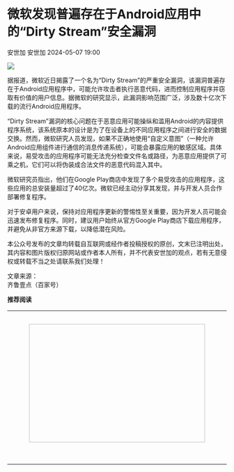#  微软发现普遍存在于Android应用中的“Dirty Stream”安全漏洞   
安世加  安世加   2024-05-07 19:00  
  
![](https://mmbiz.qpic.cn/sz_mmbiz_jpg/UZ1NGUYLEFgB7ETmSEEXpH0qdUyIQwOKVAyNI7qhyINsfAWVmdGK3DaPHSorhXia8Q8iaGyq8Z68aN7z7n0cP64A/640?wx_fmt=jpeg&from=appmsg "")  
  
据报道，微软近日揭露了一个名为“Dirty Stream”的严重安全漏洞，该漏洞普遍存在于Android应用程序中，可能允许攻击者执行恶意代码，进而控制应用程序并窃取有价值的用户信息。据微软的研究显示，此漏洞影响范围广泛，涉及数十亿次下载的流行Android应用程序。  
  
“Dirty Stream”漏洞的核心问题在于恶意应用可能操纵和滥用Android的内容提供程序系统，该系统原本的设计是为了在设备上的不同应用程序之间进行安全的数据交换。然而，微软研究人员发现，如果不正确地使用“自定义意图”（一种允许Android应用组件进行通信的消息传递系统），可能会暴露应用的敏感区域。具体来说，易受攻击的应用程序可能无法充分检查文件名或路径，为恶意应用提供了可乘之机，它们可以将伪装成合法文件的恶意代码混入其中。  
  
微软研究员指出，他们在Google Play商店中发现了多个易受攻击的应用程序，这些应用的总安装量超过了40亿次。微软已经主动分享其发现，并与开发人员合作部署修复程序。  
  
对于安卓用户来说，保持对应用程序更新的警惕性至关重要，因为开发人员可能会迅速发布修复程序。同时，建议用户始终从官方Google Play商店下载应用程序，并避免从非官方来源下载，以降低潜在风险。  
  
  
本公众号发布的文章均转载自互联网或经作者投稿授权的原创，文末已注明出处，其内容和图片版权归原网站或作者本人所有，并不代表安世加的观点，若有无意侵权或转载不当之处请联系我们处理！  
  
文章来源：  
齐鲁壹点（百家号）  
  
  
**推荐阅读**  
  
<table><tbody><tr opera-tn-ra-comp="_$.pages:0.layers:0.comps:4.col1:0.classicTable1:0" powered-by="xiumi.us"><td colspan="2" rowspan="1" opera-tn-ra-cell="_$.pages:0.layers:0.comps:4.col1:0.classicTable1:0.td@@0" style="border-color: rgba(255, 255, 255, 0);padding: 0px;" width="100.0000%"><br/></td></tr><tr opera-tn-ra-comp="_$.pages:0.layers:0.comps:4.col1:0.classicTable1:1" powered-by="xiumi.us"><td colspan="2" rowspan="1" opera-tn-ra-cell="_$.pages:0.layers:0.comps:4.col1:0.classicTable1:1.td@@0" style="border-color: rgba(255, 255, 255, 0);padding: 0px;" width="100.0000%"><section><section style="text-align: center;margin-top: 10px;margin-bottom: 10px;line-height: 0;" powered-by="xiumi.us"><section style="vertical-align: middle;display: inline-block;line-height: 0;width: 80%;height: auto;"><a target="_blank" href="http://mp.weixin.qq.com/s?__biz=MzU2MTQwMzMxNA==&amp;mid=2247537778&amp;idx=1&amp;sn=e5ca29298aaec8fc81a4e1d1086e1e57&amp;chksm=fc7b50afcb0cd9b94fd8c57f6d0671b7cde9f58524d5186c51b07bf710c3b7cb042b4e2ac743&amp;scene=21#wechat_redirect" textvalue="你已选中了添加链接的内容" linktype="text" imgurl="" imgdata="null" data-itemshowtype="0" tab="innerlink" data-linktype="1"><span class="js_jump_icon h5_image_link"><img class="rich_pages wxw-img" data-cropselx1="0" data-cropselx2="435" data-cropsely1="0" data-cropsely2="290" data-imgfileid="100054545" data-ratio="0.4705056179775281" data-s="300,640" data-src="https://mmbiz.qpic.cn/sz_mmbiz_jpg/UZ1NGUYLEFgZayMtmZNQ0B5hsQFzibe04m56GicwtqiabVO3G5qjESop0FvJCp1ibMbU6zsib3NicH2hW9jibp4RvN1wQ/640?wx_fmt=jpeg" data-type="jpeg" data-w="712" style="vertical-align: middle;font-size: 16px;letter-spacing: 0.578px;text-align: center;text-wrap: wrap;width: 578px;height: 272px;"/></span></a></section></section><section style="text-align: center;margin-top: 10px;margin-bottom: 10px;line-height: 0;" powered-by="xiumi.us"><br/></section><section style="text-align: center;margin-top: 10px;margin-bottom: 10px;line-height: 0;" powered-by="xiumi.us"><section style="vertical-align: middle;display: inline-block;line-height: 0;width: 80%;height: auto;"><a target="_blank" href="http://mp.weixin.qq.com/s?__biz=MzU2MTQwMzMxNA==&amp;mid=2247537105&amp;idx=1&amp;sn=ece854138fdc1b84f85af0156d94429a&amp;chksm=fc7b550ccb0cdc1a62a117937a891f8dfa6ac50e785f7faf9cf3cd2a62462df6579392d2eed0&amp;scene=21#wechat_redirect" textvalue="你已选中了添加链接的内容" linktype="text" imgurl="" imgdata="null" data-itemshowtype="0" tab="innerlink" data-linktype="1"><span class="js_jump_icon h5_image_link"><img class="rich_pages wxw-img" data-imgfileid="100054677" data-ratio="0.562037037037037" data-s="300,640" data-src="https://mmbiz.qpic.cn/sz_mmbiz_jpg/UZ1NGUYLEFjPfYXGhJlGqPCUPYvSiaL4IAsfI3hiaiaUetuPia0lU9uYy09EH37c1UtNO5CCg9aoyEe9yP6tXMpu0g/640?wx_fmt=jpeg&amp;from=appmsg" data-type="jpeg" data-w="1080" style="vertical-align: middle;width: 435.491px;"/></span></a></section></section><section style="text-align: center;margin-top: 10px;margin-bottom: 10px;line-height: 0;" powered-by="xiumi.us"><section style="vertical-align: middle;display: inline-block;line-height: 0;width: 80%;height: auto;"><br/></section></section><section style="text-align: center;margin-top: 10px;margin-bottom: 10px;line-height: 0;" powered-by="xiumi.us"><section style="vertical-align: middle;display: inline-block;line-height: 0;width: 80%;height: auto;"><a target="_blank" href="http://mp.weixin.qq.com/s?__biz=MzkwNDY2OTY4OQ==&amp;mid=2247483674&amp;idx=1&amp;sn=0544202cb58492154e8fb1236faffb48&amp;chksm=c082318cf7f5b89a8462da2b8835937e7c589a5895f3c00d36dd872ffc24eae7857377b598b0&amp;scene=21#wechat_redirect" textvalue="你已选中了添加链接的内容" linktype="text" imgurl="" imgdata="null" data-itemshowtype="0" tab="innerlink" data-linktype="1"><span class="js_jump_icon h5_image_link"><img class="rich_pages wxw-img" data-imgfileid="100054678" data-ratio="0.5" data-s="300,640" data-src="https://mmbiz.qpic.cn/sz_mmbiz_jpg/UZ1NGUYLEFjPfYXGhJlGqPCUPYvSiaL4ILzyPK9aI1whbxng7jZ3g5zL5PQT44rXiaVe9omKlse0cSownS9QlRBA/640?wx_fmt=jpeg&amp;from=appmsg" data-type="jpeg" data-w="1080" style="vertical-align: middle;width: 435.491px;"/></span></a></section></section></section></td></tr></tbody></table>  
  
